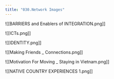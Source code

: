 ```yaml
---
title: "030.Network Images"
---
```

![[BARRIERS and Enablers of INTEGRATION.png]]

![[ICTs.png]]

![[IDENTITY.png]]

![[Making Friends _ Connections.png]]

![[Motivation For Moving _ Staying in Vietnam.png]]

![[NATIVE COUNTRY EXPERIENCES 1.png]]